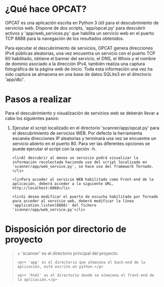 <h1>¿Qué hace OPCAT?</h1>

<p>OPCAT es una aplicación escrita en Python 3 útil para el descubrimiento de servicios web. Dispone de dos scripts, 'app/opcat.py' para descubrir activos y 'app/web_services.py' que habilita un servicio web en el puerto TCP 8888 para la navegación de los resultados obtenidos.</p>
<p>Para ejecutar el descubrimiento de servicios, OPCAT genera direcciones IPv4 públicas aleatorias, una vez encuentra un servicio con el puerto TCP 80 habilitado, obtiene el banner del servicio, el DNS, el Whois y el nombre de dominio asociado a la dirección IPv4, también realiza una captura fotográfica de la página web de inicio. Toda esta información una vez ha sido captura se almacena en una base de datos SQLite3 en el directorio 'app/db/'.</p>


<h1>Pasos a realizar</h1>

<p>Para el descubrimiento y visualización de servicios web se deberán llevar a cabo los siguientes pasos:</p>
<ol>
	<li>Ejecutar el script localizado en el directorio 'scanner/app/opcat.py' para el descubrimiento de servicios WEB. Por defecto la herramienta escanéa direcciones IP aleatorias y terminará una vez se encuentre un servicio abierto en el puerto 80. Para ver las diferentes opciones se puede ejecutar el script con la opción -h.</li>

	<li>Al descubrir al menos un servicio podrá visualizar la información recolectada haciendo uso del script localizado en 'scanner/app/web_service.py', se hace uso del framework Tornado.</li>

	<li>Para acceder al servicio WEB habilitado como Front-end de la aplicación, deberá acceder a la siguiente URL, http://localhost:8888</li>

	<li>Si desea modificar el puerto de escucha habilitado por Tornado para acceder al servicio web, deberá modificar la línea 'application.listen(8888)' del fichero 'scanner/app/web_service.py'</li>
</ol>
	
<h1>Disposición por directorio de proyecto</h1>
<blockquote>
	<p>+ 'scanner' es el directorio principal del proyecto.</p>
	
	<p>+ 'app' es el directorio que almacena el back-end de la aplicación, está escrito en python.</p>
	
	<p>+ 'html' es el directorio donde se almacena el front-end de la aplicación.</p>
</blockquote>
